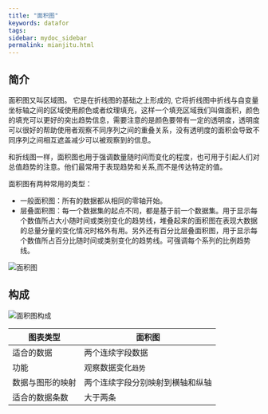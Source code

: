 ```yaml
---
title: "面积图"
keywords: datafor
tags:
sidebar: mydoc_sidebar
permalink: mianjitu.html
---
```



## 简介

面积图又叫区域图。 它是在折线图的基础之上形成的, 它将折线图中折线与自变量坐标轴之间的区域使用颜色或者纹理填充，这样一个填充区域我们叫做面积，颜色的填充可以更好的突出趋势信息，需要注意的是颜色要带有一定的透明度，透明度可以很好的帮助使用者观察不同序列之间的重叠关系，没有透明度的面积会导致不同序列之间相互遮盖减少可以被观察到的信息。

和折线图一样，面积图也用于强调数量随时间而变化的程度，也可用于引起人们对总值趋势的注意。他们最常用于表现趋势和关系,而不是传达特定的值。

面积图有两种常用的类型：

- 一般面积图：所有的数据都从相同的零轴开始。
- 层叠面积图：每一个数据集的起点不同，都是基于前一个数据集。用于显示每个数值所占大小随时间或类别变化的趋势线，堆叠起来的面积图在表现大数据的总量分量的变化情况时格外有用。另外还有百分比层叠面积图，用于显示每个数值所占百分比随时间或类别变化的趋势线。可强调每个系列的比例趋势线。

![面积图](https://dataforhelp.github.io/images/shujuzujian/mianjitu/1.png)



## 构成

![面积图构成](https://dataforhelp.github.io/images/shujuzujian/mianjitu/2.png)

| 图表类型         | 面积图                           |
| ---------------- | -------------------------------- |
| 适合的数据       | 两个连续字段数据                 |
| 功能             | 观察数据变化`趋势`               |
| 数据与图形的映射 | 两个连续字段分别映射到横轴和纵轴 |
| 适合的数据条数   | 大于两条                         |


